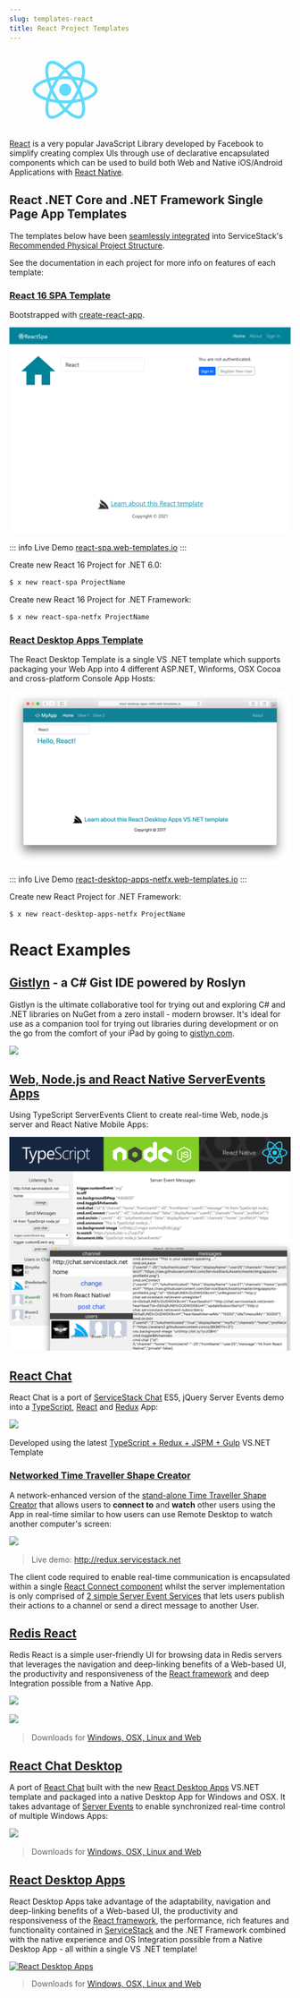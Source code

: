 ```yaml
---
slug: templates-react
title: React Project Templates
---
```


<div class="not-prose my-8 ml-20 flex justify-center"><svg style="max-width:200px" xmlns="http://www.w3.org/2000/svg" xmlns:xlink="http://www.w3.org/1999/xlink" x="0px" y="0px"
	 viewBox="0 0 841.9 595.3" enable-background="new 0 0 841.9 595.3" xml:space="preserve">
<g>
	<path fill="#61DAFB" d="M666.3,296.5c0-32.5-40.7-63.3-103.1-82.4c14.4-63.6,8-114.2-20.2-130.4c-6.5-3.8-14.1-5.6-22.4-5.6v22.3
		c4.6,0,8.3,0.9,11.4,2.6c13.6,7.8,19.5,37.5,14.9,75.7c-1.1,9.4-2.9,19.3-5.1,29.4c-19.6-4.8-41-8.5-63.5-10.9
		c-13.5-18.5-27.5-35.3-41.6-50c32.6-30.3,63.2-46.9,84-46.9l0-22.3c0,0,0,0,0,0c-27.5,0-63.5,19.6-99.9,53.6
		c-36.4-33.8-72.4-53.2-99.9-53.2v22.3c20.7,0,51.4,16.5,84,46.6c-14,14.7-28,31.4-41.3,49.9c-22.6,2.4-44,6.1-63.6,11
		c-2.3-10-4-19.7-5.2-29c-4.7-38.2,1.1-67.9,14.6-75.8c3-1.8,6.9-2.6,11.5-2.6l0-22.3c0,0,0,0,0,0c-8.4,0-16,1.8-22.6,5.6
		c-28.1,16.2-34.4,66.7-19.9,130.1c-62.2,19.2-102.7,49.9-102.7,82.3c0,32.5,40.7,63.3,103.1,82.4c-14.4,63.6-8,114.2,20.2,130.4
		c6.5,3.8,14.1,5.6,22.5,5.6c27.5,0,63.5-19.6,99.9-53.6c36.4,33.8,72.4,53.2,99.9,53.2c8.4,0,16-1.8,22.6-5.6
		c28.1-16.2,34.4-66.7,19.9-130.1C625.8,359.7,666.3,328.9,666.3,296.5z M536.1,229.8c-3.7,12.9-8.3,26.2-13.5,39.5
		c-4.1-8-8.4-16-13.1-24c-4.6-8-9.5-15.8-14.4-23.4C509.3,224,523,226.6,536.1,229.8z M490.3,336.3c-7.8,13.5-15.8,26.3-24.1,38.2
		c-14.9,1.3-30,2-45.2,2c-15.1,0-30.2-0.7-45-1.9c-8.3-11.9-16.4-24.6-24.2-38c-7.6-13.1-14.5-26.4-20.8-39.8
		c6.2-13.4,13.2-26.8,20.7-39.9c7.8-13.5,15.8-26.3,24.1-38.2c14.9-1.3,30-2,45.2-2c15.1,0,30.2,0.7,45,1.9
		c8.3,11.9,16.4,24.6,24.2,38c7.6,13.1,14.5,26.4,20.8,39.8C504.7,309.8,497.8,323.2,490.3,336.3z M522.6,323.3
		c5.4,13.4,10,26.8,13.8,39.8c-13.1,3.2-26.9,5.9-41.2,8c4.9-7.7,9.8-15.6,14.4-23.7C514.2,339.4,518.5,331.3,522.6,323.3z
		 M421.2,430c-9.3-9.6-18.6-20.3-27.8-32c9,0.4,18.2,0.7,27.5,0.7c9.4,0,18.7-0.2,27.8-0.7C439.7,409.7,430.4,420.4,421.2,430z
		 M346.8,371.1c-14.2-2.1-27.9-4.7-41-7.9c3.7-12.9,8.3-26.2,13.5-39.5c4.1,8,8.4,16,13.1,24C337.1,355.7,341.9,363.5,346.8,371.1z
		 M420.7,163c9.3,9.6,18.6,20.3,27.8,32c-9-0.4-18.2-0.7-27.5-0.7c-9.4,0-18.7,0.2-27.8,0.7C402.2,183.3,411.5,172.6,420.7,163z
		 M346.7,221.9c-4.9,7.7-9.8,15.6-14.4,23.7c-4.6,8-8.9,16-13,24c-5.4-13.4-10-26.8-13.8-39.8C318.6,226.7,332.4,224,346.7,221.9z
		 M256.2,347.1c-35.4-15.1-58.3-34.9-58.3-50.6c0-15.7,22.9-35.6,58.3-50.6c8.6-3.7,18-7,27.7-10.1c5.7,19.6,13.2,40,22.5,60.9
		c-9.2,20.8-16.6,41.1-22.2,60.6C274.3,354.2,264.9,350.8,256.2,347.1z M310,490c-13.6-7.8-19.5-37.5-14.9-75.7
		c1.1-9.4,2.9-19.3,5.1-29.4c19.6,4.8,41,8.5,63.5,10.9c13.5,18.5,27.5,35.3,41.6,50c-32.6,30.3-63.2,46.9-84,46.9
		C316.8,492.6,313,491.7,310,490z M547.2,413.8c4.7,38.2-1.1,67.9-14.6,75.8c-3,1.8-6.9,2.6-11.5,2.6c-20.7,0-51.4-16.5-84-46.6
		c14-14.7,28-31.4,41.3-49.9c22.6-2.4,44-6.1,63.6-11C544.3,394.8,546.1,404.5,547.2,413.8z M585.7,347.1c-8.6,3.7-18,7-27.7,10.1
		c-5.7-19.6-13.2-40-22.5-60.9c9.2-20.8,16.6-41.1,22.2-60.6c9.9,3.1,19.3,6.5,28.1,10.2c35.4,15.1,58.3,34.9,58.3,50.6
		C644,312.2,621.1,332.1,585.7,347.1z"/>
	<polygon fill="#61DAFB" points="320.8,78.4 320.8,78.4 320.8,78.4 	"/>
	<circle fill="#61DAFB" cx="420.9" cy="296.5" r="45.7"/>
	<polygon fill="#61DAFB" points="520.5,78.1 520.5,78.1 520.5,78.1 	"/>
</g>
</svg></div>

[React](https://reactjs.org) is a very popular JavaScript Library developed by Facebook to simplify creating complex UIs through use of 
declarative encapsulated components which can be used to build both Web and Native iOS/Android Applications with 
[React Native](https://facebook.github.io/react-native/).

## React .NET Core and .NET Framework Single Page App Templates

The templates below have been
[seamlessly integrated](/templates/single-page-apps#end-to-end-typed-apis) into 
ServiceStack's [Recommended Physical Project Structure](/physical-project-structure). 

See the documentation in each project for more info on features of each template:

### [React 16 SPA Template](https://github.com/NetCoreTemplates/react-spa)

Bootstrapped with [create-react-app](https://github.com/facebook/create-react-app).

[![](https://raw.githubusercontent.com/ServiceStack/Assets/master/csharp-templates/react-spa.png)](https://github.com/NetCoreTemplates/react-spa)

::: info Live Demo
[react-spa.web-templates.io](http://react-spa.web-templates.io)
:::

Create new React 16 Project for .NET 6.0:

```bash
$ x new react-spa ProjectName
```

Create new React 16 Project for .NET Framework:

```bash
$ x new react-spa-netfx ProjectName
```

### [React Desktop Apps Template](https://github.com/NetFrameworkTemplates/react-desktop-apps-netfx)

The React Desktop Template is a single VS .NET template which supports packaging your Web App into 4 different ASP.NET, Winforms, OSX Cocoa 
and cross-platform Console App Hosts:

[![](https://raw.githubusercontent.com/ServiceStack/Assets/master/csharp-templates/react-desktop-apps-netfx.png)](https://github.com/NetFrameworkTemplates/react-desktop-apps-netfx)

::: info Live Demo
[react-desktop-apps-netfx.web-templates.io](http://react-desktop-apps-netfx.web-templates.io)
:::

Create new React Project for .NET Framework:

```bash
$ x new react-desktop-apps-netfx ProjectName
```

# React Examples

## [Gistlyn](https://github.com/ServiceStack/Gistlyn) - a C# Gist IDE powered by Roslyn

Gistlyn is the ultimate collaborative tool for trying out and exploring C# and .NET libraries on NuGet 
from a zero install - modern browser. It's ideal for use as a companion tool for trying out libraries during 
development or on the go from the comfort of your iPad by going to [gistlyn.com](http://gistlyn.com). 

[![](https://raw.githubusercontent.com/ServiceStack/Assets/master/img/livedemos/gistlyn/home-screenshot.png)](https://github.com/ServiceStack/Gistlyn)

## [Web, Node.js and React Native ServerEvents Apps](https://github.com/ServiceStackApps/typescript-server-events)

Using TypeScript ServerEvents Client to create real-time Web, node.js server and React Native Mobile Apps:

[![](https://raw.githubusercontent.com/ServiceStack/Assets/master/img/livedemos/typescript-serverevents/typescript-server-events-banner.png)](https://github.com/ServiceStackApps/typescript-server-events)

## [React Chat](https://github.com/ServiceStackApps/ReactChat)

React Chat is a port of [ServiceStack Chat](https://github.com/ServiceStackApps/Chat) ES5, jQuery Server Events 
demo into a [TypeScript](http://www.typescriptlang.org/), [React](http://facebook.github.io/react/) and 
[Redux](https://github.com/reactjs/redux) App:

![](https://raw.githubusercontent.com/ServiceStack/Assets/master/img/livedemos/chat-react/screenshot.png)

Developed using the latest [TypeScript + Redux + JSPM + Gulp](https://github.com/ServiceStackApps/typescript-react-template/) VS.NET Template

### [Networked Time Traveller Shape Creator](https://github.com/ServiceStackApps/typescript-redux#example-9---real-time-networked-time-traveller)

A network-enhanced version of the
[stand-alone Time Traveller Shape Creator](https://github.com/ServiceStackApps/typescript-redux#example-8---time-travelling-using-state-snapshots)
that allows users to **connect to** and **watch** other users using the App in real-time similar 
to how users can use Remote Desktop to watch another computer's screen: 

[![](https://raw.githubusercontent.com/ServiceStack/Assets/master/img/livedemos/redux-chrome-safari.png)](http://redux.servicestack.net)

> Live demo: http://redux.servicestack.net

The client code required to enable real-time communication is encapsulated within a single 
[React Connect component](https://github.com/ServiceStackApps/typescript-redux/blob/master/src/TypeScriptRedux/src/example09/Connect.tsx)
whilst the server implementation is only comprised of 
[2 simple Server Event Services](https://github.com/ServiceStackApps/typescript-redux/blob/master/src/TypeScriptRedux/Global.asax.cs)
that lets users publish their actions to a channel or send a direct message to another User.

## [Redis React](https://github.com/ServiceStackApps/RedisReact)

Redis React is a simple user-friendly UI for browsing data in Redis servers that leverages 
the navigation and deep-linking benefits of a Web-based UI, the productivity and responsiveness of the 
[React framework](http://facebook.github.io/react/) 
and deep Integration possible from a Native App.

[![](https://raw.githubusercontent.com/ServiceStack/Assets/master/img/livedemos/redis-react/home.png)](http://redisreact.servicestack.net/#/)

[![](https://raw.githubusercontent.com/ServiceStack/Assets/master/img/livedemos/redis-react/home.png)](http://redisreact.servicestack.net/#/)

> Downloads for [Windows, OSX, Linux and Web](https://github.com/ServiceStackApps/RedisReact#download)

## [React Chat Desktop](https://github.com/ServiceStackApps/ReactChatApps)

A port of 
[React Chat](https://github.com/ServiceStackApps/Chat-React)
built with the new 
[React Desktop Apps](https://github.com/ServiceStackApps/ReactDesktopApps)
VS.NET template and packaged into a native Desktop App for Windows and OSX.
It takes advantage of 
[Server Events](/server-events) to enable synchronized 
real-time control of multiple Windows Apps:

[![](https://raw.githubusercontent.com/ServiceStack/Assets/master/img/livedemos/react-desktop-apps/dancing-windows.png)](https://youtu.be/-9kVqdPbqOM)

> Downloads for [Windows, OSX, Linux and Web](https://github.com/ServiceStackApps/ReactChatApps#downloads)

## [React Desktop Apps](https://github.com/ServiceStackApps/ReactDesktopApps)

React Desktop Apps take advantage of the adaptability, navigation and deep-linking benefits of a Web-based UI, the productivity and responsiveness of the 
[React framework](https://facebook.github.io/react/),
the performance, rich features and functionality contained in 
[ServiceStack](https://github.com/ServiceStack/ServiceStack/wiki) and the .NET Framework combined with the native experience and OS Integration possible from a Native Desktop App - all within a single VS .NET template!

[![React Desktop Apps](https://raw.githubusercontent.com/ServiceStack/Assets/master/img/gap/react-desktop-splash.png)](https://github.com/ServiceStackApps/ReactDesktopApps)

> Downloads for [Windows, OSX, Linux and Web](https://github.com/ServiceStackApps/ReactDesktopApps#downloads)
